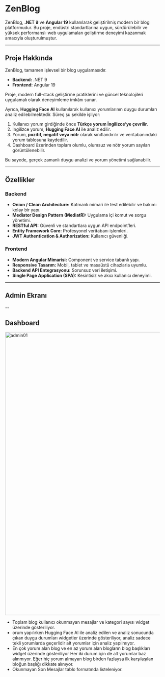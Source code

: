 # ZenBlog

ZenBlog, **.NET 9** ve **Angular 19** kullanılarak geliştirilmiş modern bir blog platformudur. Bu proje, endüstri standartlarına uygun, sürdürülebilir ve yüksek performanslı web uygulamaları geliştirme deneyimi kazanmak amacıyla oluşturulmuştur.

---

## Proje Hakkında

ZenBlog, tamamen işlevsel bir blog uygulamasıdır.

- **Backend:** .NET 9  
- **Frontend:** Angular 19  

Proje, modern full-stack geliştirme pratiklerini ve güncel teknolojileri uygulamalı olarak deneyimleme imkânı sunar.

Ayrıca, **Hugging Face AI** kullanılarak kullanıcı yorumlarının duygu durumları analiz edilebilmektedir. Süreç şu şekilde işliyor:

1. Kullanıcı yorum girdiğinde önce **Türkçe yorum İngilizce’ye çevrilir**.  
2. İngilizce yorum, **Hugging Face AI** ile analiz edilir.  
3. Yorum, **pozitif, negatif veya nötr** olarak sınıflandırılır ve veritabanındaki yorum tablosuna kaydedilir.  
4. Dashboard üzerinden toplam olumlu, olumsuz ve nötr yorum sayıları görüntülenebilir.

Bu sayede, gerçek zamanlı duygu analizi ve yorum yönetimi sağlanabilir.

---

## Özellikler

### Backend
- **Onion / Clean Architecture:** Katmanlı mimari ile test edilebilir ve bakımı kolay bir yapı.  
- **Mediator Design Pattern (MediatR):** Uygulama içi komut ve sorgu yönetimi.  
- **RESTful API:** Güvenli ve standartlara uygun API endpoint’leri.  
- **Entity Framework Core:** Profesyonel veritabanı işlemleri.  
- **JWT Authentication & Authorization:** Kullanıcı güvenliği.  

### Frontend
- **Modern Angular Mimarisi:** Component ve service tabanlı yapı.  
- **Responsive Tasarım:** Mobil, tablet ve masaüstü cihazlarla uyumlu.  
- **Backend API Entegrasyonu:** Sorunsuz veri iletişimi.  
- **Single Page Application (SPA):** Kesintisiz ve akıcı kullanıcı deneyimi.

---

## Admin Ekranı
--
## Dashboard

<img width="1848" height="918" alt="admin01" src="https://github.com/user-attachments/assets/0300936b-7e43-421d-ba94-2ce6b8ce9a72" />

- Toplam blog kullanıcı okunmayan mesajlar ve kategori sayısı widget üzerinde gösteriliyor.
- orum yapılırken Hugging Face AI ile analiz edilen ve analiz sonucunda çıkan duygu durumları widgetler üzerinde gösteriliyor, analiz sadece tekli yorumlarda geçerlidir alt yorumlar için analiz yapılmıyor.
- En çok yorum alan blog ve en az yorum alan blogların blog başlıkları widget üzerinde gösteriliyor Her iki durum için de alt yorumlar baz alınmıyor. Eğer hiç yorum almayan blog birden fazlaysa ilk karşılaşılan bloğun başlığı dikkate alınıyor.
- Okunmayan Son Mesajlar tablo formatında listeleniyor.

  
  



